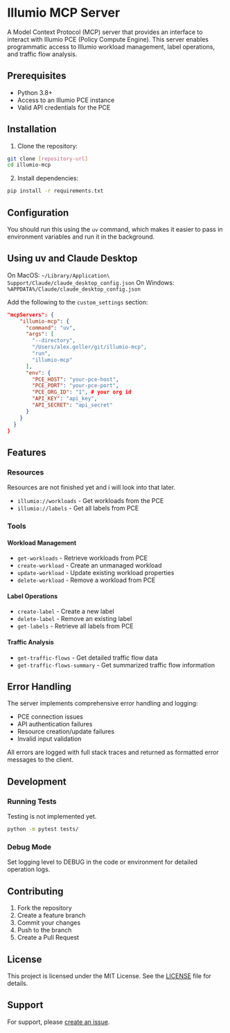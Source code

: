 # Illumio MCP Server

A Model Context Protocol (MCP) server that provides an interface to interact with Illumio PCE (Policy Compute Engine). This server enables programmatic access to Illumio workload management, label operations, and traffic flow analysis.

## Prerequisites

- Python 3.8+
- Access to an Illumio PCE instance
- Valid API credentials for the PCE

## Installation

1. Clone the repository:

```bash
git clone [repository-url]
cd illumio-mcp
```

2. Install dependencies:

```bash
pip install -r requirements.txt
```

## Configuration

You should run this using the `uv` command, which makes it easier to pass in environment variables and run it in the background.

## Using uv and Claude Desktop

On MacOS: `~/Library/Application\ Support/Claude/claude_desktop_config.json`
On Windows: `%APPDATA%/Claude/claude_desktop_config.json`

Add the following to the `custom_settings` section:

```json
"mcpServers": {
    "illumio-mcp": {
      "command": "uv",
      "args": [
        "--directory",
        "/Users/alex.goller/git/illumio-mcp",
        "run",
        "illumio-mcp"
      ],
      "env": {
        "PCE_HOST": "your-pce-host",
        "PCE_PORT": "your-pce-port",
        "PCE_ORG_ID": "1", # your org id
        "API_KEY": "api_key",
        "API_SECRET": "api_secret"
      }
    }
  }
}
```

## Features

### Resources

Resources are not finished yet and i will look into that later.

- `illumio://workloads` - Get workloads from the PCE
- `illumio://labels` - Get all labels from PCE

### Tools

#### Workload Management
- `get-workloads` - Retrieve workloads from PCE
- `create-workload` - Create an unmanaged workload
- `update-workload` - Update existing workload properties
- `delete-workload` - Remove a workload from PCE

#### Label Operations
- `create-label` - Create a new label
- `delete-label` - Remove an existing label
- `get-labels` - Retrieve all labels from PCE

#### Traffic Analysis
- `get-traffic-flows` - Get detailed traffic flow data
- `get-traffic-flows-summary` - Get summarized traffic flow information

## Error Handling

The server implements comprehensive error handling and logging:
- PCE connection issues
- API authentication failures
- Resource creation/update failures
- Invalid input validation

All errors are logged with full stack traces and returned as formatted error messages to the client.

## Development

### Running Tests

Testing is not implemented yet.

```bash
python -m pytest tests/
```

### Debug Mode
Set logging level to DEBUG in the code or environment for detailed operation logs.

## Contributing

1. Fork the repository
2. Create a feature branch
3. Commit your changes
4. Push to the branch
5. Create a Pull Request

## License

This project is licensed under the MIT License. See the [LICENSE](LICENSE) file for details.

## Support

For support, please [create an issue](https://github.com/illumio/illumio-mcp/issues).
